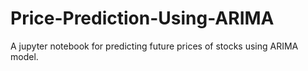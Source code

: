 # Price-Prediction-Using-ARIMA
A jupyter notebook for predicting future prices of stocks using ARIMA model.
